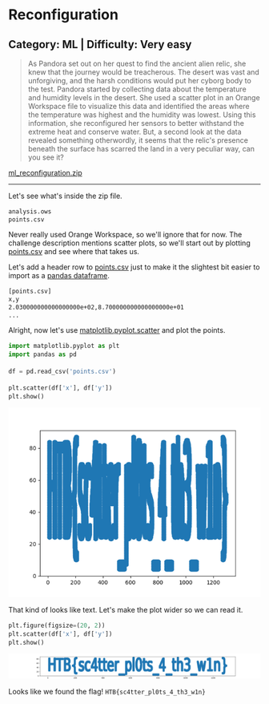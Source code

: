 # Reconfiguration 
## Category: ML | Difficulty: Very easy

> As Pandora set out on her quest to find the ancient alien relic, she knew that the journey would be treacherous. The desert was vast and unforgiving, and the harsh conditions would put her cyborg body to the test. Pandora started by collecting data about the temperature and humidity levels in the desert. She used a scatter plot in an Orange Workspace file to visualize this data and identified the areas where the temperature was highest and the humidity was lowest. Using this information, she reconfigured her sensors to better withstand the extreme heat and conserve water. But, a second look at the data revealed something otherwordly, it seems that the relic's presence beneath the surface has scarred the land in a very peculiar way, can you see it?

[ml_reconfiguration.zip](ml_reconfiguration.zip)

---

Let's see what's inside the zip file.
```
analysis.ows
points.csv
```

Never really used Orange Workspace, so we'll ignore that for now. The challenge description mentions scatter plots, so we'll start out by plotting [points.csv](points.csv) and see where that takes us.

Let's add a header row to [points.csv](points.csv) just to make it the slightest bit easier to import as a [pandas dataframe](https://pandas.pydata.org/docs/reference/api/pandas.DataFrame.html).

```
[points.csv]
x,y
2.030000000000000000e+02,8.700000000000000000e+01
...
```

Alright, now let's use [matplotlib.pyplot.scatter](https://matplotlib.org/3.5.1/api/_as_gen/matplotlib.pyplot.scatter.html) and plot the points.

```python
import matplotlib.pyplot as plt
import pandas as pd

df = pd.read_csv('points.csv')

plt.scatter(df['x'], df['y'])
plt.show()
```

![The flag?](flagmaybe.png)

That kind of looks like text. Let's make the plot wider so we can read it.

```python
plt.figure(figsize=(20, 2))
plt.scatter(df['x'], df['y'])
plt.show()
```

![The flag](flag.png)

Looks like we found the flag! `HTB{sc4tter_pl0ts_4_th3_w1n}`
